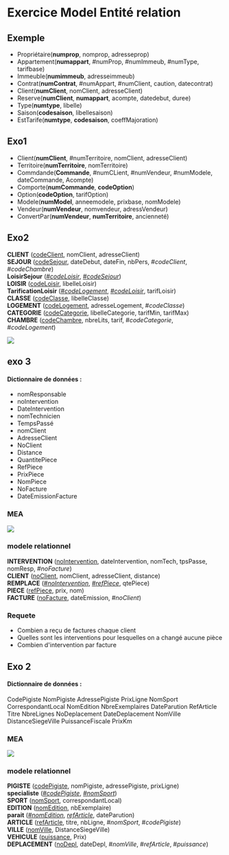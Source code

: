 # Exercice Model Entité relation

## Exemple
- Propriétaire(**numprop**, nomprop, adresseprop)
- Appartement(**numappart**, #numProp, #numImmeub, #numType,  tarifbase)
- Immeuble(**numimmeub**, adresseimmeub)
- Contrat(**numContrat**, #numAppart, #numClient, caution, datecontrat)
- Client(**numClient**, nomClient, adresseClient)
- Reserve(**numClient**, **numappart**, acompte, datedebut, duree)
- Type(**numtype**, libelle)
- Saison(**codesaison**, libellesaison)
- EstTarife(**numtype**, **codesaison**, coeffMajoration)

## Exo1
- Client(**numClient**, #numTerritoire, nomClient, adresseClient)
- Territoire(**numTerritoire**, nomTerritoire)
- Commdande(**Commande**, #numCLient, #numVendeur, #numModele, dateCommande, Acompte)
- Comporte(**numCommande**, **codeOption**)
- Option(**codeOption**, tarifOption)
- Modele(**numModel**, anneemodele, prixbase, nomModele)
- Vendeur(**numVendeur**, nomvendeur, adressVendeur)
- ConvertPar(**numVendeur**, **numTerritoire**, ancienneté)

## Exo2

**CLIENT** (<ins>codeClient</ins>, nomClient, adresseClient)  
**SEJOUR** (<ins>codeSejour</ins>, dateDebut, dateFin, nbPers, #_codeClient_, #_codeChambre_)  
**LoisirSejour** (<ins>#_codeLoisir_</ins>, <ins>#_codeSejour_</ins>)  
**LOISIR** (<ins>codeLoisir</ins>, libelleLoisir)  
**TarificationLoisir** (<ins>#_codeLogement_</ins>, <ins>#_codeLoisir_</ins>, tarifLoisir)  
**CLASSE** (<ins>codeClasse</ins>, libelleClasse)  
**LOGEMENT** (<ins>codeLogement</ins>, adresseLogement, #_codeClasse_)  
**CATEGORIE** (<ins>codeCategorie</ins>, libelleCategorie, tarifMin, tarifMax)  
**CHAMBRE** (<ins>codeChambre</ins>, nbreLits, tarif, #_codeCategorie_, #_codeLogement_)

![](http://image.noelshack.com/fichiers/2018/39/4/1538039218-exo2.jpg)

## exo 3
#### Dictionnaire de données : 
- nomResponsable
- noIntervention
- DateIntervention
- nomTechnicien
- TempsPassé
- nomClient
- AdresseClient
- NoClient
- Distance
- QuantitePiece
- RefPiece
- PrixPiece
- NomPiece
- NoFacture
- DateEmissionFacture
### MEA
![](http://image.noelshack.com/fichiers/2018/39/5/1538121796-a.png)
### modele relationnel
**INTERVENTION** (<ins>noIntervention</ins>, dateIntervention, nomTech, tpsPasse, nomResp, #_noFacture_)  
**CLIENT** (<ins>noClient</ins>, nomClient, adresseClient, distance)  
**REMPLACE** (<ins>#_noIntervention_</ins>, <ins>#_refPiece_</ins>, qtePiece)  
**PIECE** (<ins>refPiece</ins>, prix, nom)  
**FACTURE** (<ins>noFacture</ins>, dateEmission, #_noClient_)

### Requete
- Combien a reçu de factures chaque client
- Quelles sont les interventions pour lesquelles on a changé aucune pièce
- Combien d'intervention par facture

## Exo 2

#### Dictionnaire de données : 
CodePigiste
NomPigiste
AdressePigiste
PrixLigne
NomSport
CorrespondantLocal
NomEdition
NbreExemplaires
DateParution
RefArticle
Titre
NbreLignes
NoDeplacement
DateDeplacement
NomVille
DistanceSiegeVille
PuissanceFiscale
PrixKm

### MEA
![](http://www.noelshack.com/2018-39-5-1538128858-a.png)
### modele relationnel
**PIGISTE** (<ins>codePigiste</ins>, nomPigiste, adressePigiste, prixLigne)  
**specialiste** (<ins>#_codePigiste_</ins>, <ins>#_nomSport_</ins>)  
**SPORT** (<ins>nomSport</ins>, correspondantLocal)  
**EDITION** (<ins>nomEdition</ins>, nbExemplaire)  
**parait** (<ins>#_nomEdition_</ins>, <ins>_refArticle_</ins>, dateParution)  
**ARTICLE** (<ins>refArticle</ins>, titre, nbLigne, #_nomSport_, #_codePigiste_)  
**VILLE** (<ins>nomVille</ins>, DistanceSiegeVille)  
**VEHICULE** (<ins>puissance</ins>, Prix)  
**DEPLACEMENT** (<ins>noDepl</ins>, dateDepl, #_nomVille_, #_refArticle_, #_puissance_)



